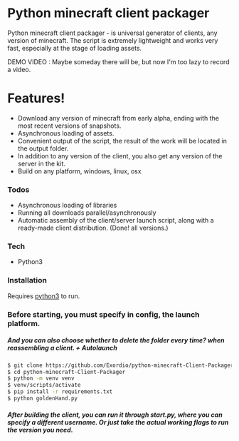 # Python minecraft client packager

Python minecraft client packager - is universal generator of clients, any version of minecraft.
The script is extremely lightweight and works very fast, especially at the stage of loading assets.

DEMO VIDEO : Maybe someday there will be, but now I'm too lazy to record a video.

# Features!

  - Download any version of minecraft from early alpha, ending with the most recent versions of snapshots.
  - Asynchronous loading of assets.
  - Convenient output of the script, the result of the work will be located in the output folder.
  - In addition to any version of the client, you also get any version of the server in the kit.
  - Build on any platform, windows, linux, osx
 
 ### Todos
 
  - Asynchronous loading of libraries
  - Running all downloads parallel/asynchronously
  - Automatic assembly of the client/server launch script, along with a ready-made client distribution. (Done! all versions.)
 
 ### Tech
* Python3

### Installation

Requires [python3](https://www.python.org/downloads/) to run.

### Before starting, you must specify in config, the launch platform.
##### And you can also choose whether to delete the folder every time? when reassembling a client. + Autolaunch




```sh
$ git clone https://github.com/Exordio/python-minecraft-Client-Packager
$ cd python-minecraft-Client-Packager
$ python -m venv venv 
$ venv/scripts/activate
$ pip install -r requirements.txt
$ python goldenHand.py
```

##### After building the client, you can run it through start.py, where you can specify a different username. Or just take the actual working flags to run the version you need.
